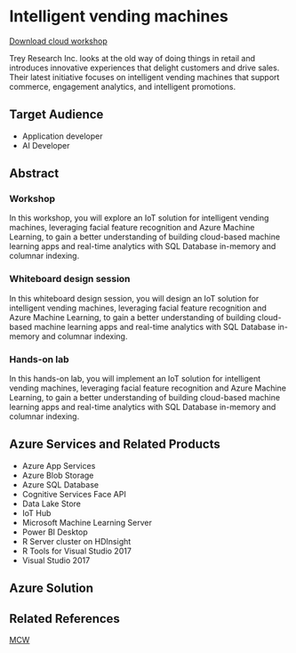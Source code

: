 # Intelligent vending machines

[Download cloud workshop](https://github.com/Microsoft/MCW-Intelligent-vending-machines/archive/master.zip)

Trey Research Inc. looks at the old way of doing things in retail and introduces innovative experiences that delight customers and drive sales. Their latest initiative focuses on intelligent vending machines that support commerce, engagement analytics, and intelligent promotions.

## Target Audience

* Application developer
* AI Developer

## Abstract

### Workshop

In this workshop, you will explore an IoT solution for intelligent vending machines, leveraging facial feature recognition and Azure Machine Learning, to gain a better understanding of building cloud-based machine learning apps and real-time analytics with SQL Database in-memory and columnar indexing.

### Whiteboard design session

In this whiteboard design session, you will design an IoT solution for intelligent vending machines, leveraging facial feature recognition and Azure Machine Learning, to gain a better understanding of building cloud-based machine learning apps and real-time analytics with SQL Database in-memory and columnar indexing.

### Hands-on lab

In this hands-on lab, you will implement an IoT solution for intelligent vending machines, leveraging facial feature recognition and Azure Machine Learning, to gain a better understanding of building cloud-based machine learning apps and real-time analytics with SQL Database in-memory and columnar indexing.

## Azure Services and Related Products

* Azure App Services
* Azure Blob Storage
* Azure SQL Database
* Cognitive Services Face API
* Data Lake Store
* IoT Hub
* Microsoft Machine Learning Server
* Power BI Desktop
* R Server cluster on HDInsight
* R Tools for Visual Studio 2017
* Visual Studio 2017

## Azure Solution

## Related References

[MCW](https://github.com/Microsoft/MCW)